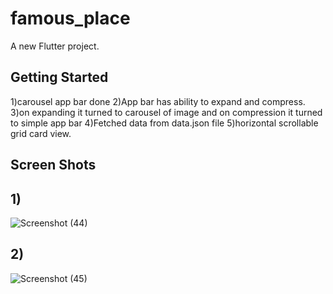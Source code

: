 # famous_place

A new Flutter project.

## Getting Started
1)carousel app bar done
2)App bar has ability to expand and compress.
3)on expanding it turned to carousel of image and on compression it turned to simple app bar
4)Fetched data from data.json file
5)horizontal scrollable grid card view.

## Screen Shots

## 1)
![Screenshot (44)](https://github.com/Ayush653-sudo/flutter_assign/assets/89296044/078d0f9b-7aba-43b5-a6db-e201e37dbc84)

## 2)
![Screenshot (45)](https://github.com/Ayush653-sudo/flutter_assign/assets/89296044/6ac715fe-2141-47d1-9f96-ea928ccfcba3)
